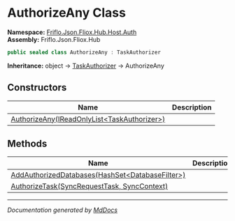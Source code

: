 ﻿<!--  
  <auto-generated>   
    The contents of this file were generated by a tool.  
    Changes to this file may be list if the file is regenerated  
  </auto-generated>   
-->

# AuthorizeAny Class

**Namespace:** [Friflo.Json.Fliox.Hub.Host.Auth](../index.md)  
**Assembly:** Friflo.Json.Fliox.Hub

```csharp
public sealed class AuthorizeAny : TaskAuthorizer
```

**Inheritance:** object → [TaskAuthorizer](../TaskAuthorizer/index.md) → AuthorizeAny

## Constructors

| Name                                                                   | Description |
| ---------------------------------------------------------------------- | ----------- |
| [AuthorizeAny(IReadOnlyList\<TaskAuthorizer\>)](constructors/index.md) |             |

## Methods

| Name                                                                                   | Description |
| -------------------------------------------------------------------------------------- | ----------- |
| [AddAuthorizedDatabases(HashSet\<DatabaseFilter\>)](methods/AddAuthorizedDatabases.md) |             |
| [AuthorizeTask(SyncRequestTask, SyncContext)](methods/AuthorizeTask.md)                |             |

___

*Documentation generated by [MdDocs](https://github.com/ap0llo/mddocs)*
